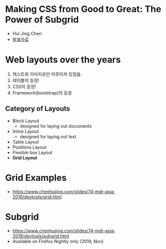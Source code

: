 # Making CSS from Good to Great: The Power of Subgrid
- Hui Jing Chen
- [발표자료](https://www.youtube.com/watch?v=Ksc0dIg-DFQ&list=PLo3w8EB99pqLG7lTta4Ex0EjPdmnf7vD7&index=8)

# Web layouts over the years
1. 텍스트와 이미지로만 이루어져 있었음.
2. 테이블의 등장!
3. CSS의 등장!
4. Framework(bootstrap)의 등장

## Category of Layouts
- Block Layout
   - designed for laying out documents
- Inline Layout
   - designed for laying out text
- Table Layout
- Positions Layout
- Flexible box Layout
- **Grid Layout**

# Grid Examples
- https://www.chenhuijing.com/slides/74-mdr-asia-2019/devtools/grid.html

# Subgrid
- https://www.chenhuijing.com/slides/74-mdr-asia-2019/devtools/subgrid.html
- Available on Firefox Nightly only (2019, Nov)
